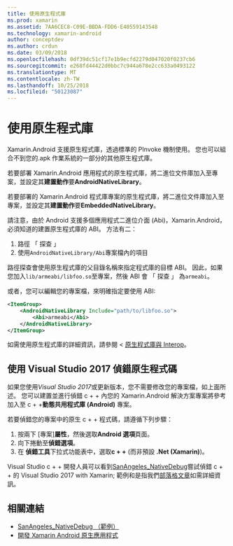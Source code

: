 ```yaml
---
title: 使用原生程式庫
ms.prod: xamarin
ms.assetid: 7AA6CEC8-C09E-BBDA-FDD6-E40559143548
ms.technology: xamarin-android
author: conceptdev
ms.author: crdun
ms.date: 03/09/2018
ms.openlocfilehash: 0df39dc51cf17e1b9ecfd2279d047020f0237cb6
ms.sourcegitcommit: e268fd44422d0bbc7c944a678e2cc633a0493122
ms.translationtype: MT
ms.contentlocale: zh-TW
ms.lasthandoff: 10/25/2018
ms.locfileid: "50123087"
---
```

# <a name="using-native-libraries"></a>使用原生程式庫

Xamarin.Android 支援原生程式庫，透過標準的 PInvoke 機制使用。 您也可以組合不到您的.apk 作業系統的一部分的其他原生程式庫。

若要部署 Xamarin.Android 應用程式的原生程式庫，將二進位文件庫加入至專案，並設定其**建置動作**要**AndroidNativeLibrary**。

若要部署的 Xamarin.Android 程式庫專案的原生程式庫，將二進位文件庫加入至專案，並設定其**建置動作**要**EmbeddedNativeLibrary**。

請注意，由於 Android 支援多個應用程式二進位介面 (Abi)，Xamarin.Android，必須知道的建置原生程式庫的 ABI。
方法有二：

1.  路徑 「 探查 」
1.  使用`AndroidNativeLibrary/Abi`專案檔內的項目


路徑探查會使用原生程式庫的父目錄名稱來指定程式庫的目標 ABI。 因此，如果您加入`lib/armeabi/libfoo.so`至專案，然後 ABI 會 「 探查 」 為`armeabi`。

或者，您可以編輯您的專案檔，來明確指定要使用 ABI:

```xml
<ItemGroup>
    <AndroidNativeLibrary Include="path/to/libfoo.so">
        <Abi>armeabi</Abi>
    </AndroidNativeLibrary>
</ItemGroup>
```

如需使用原生程式庫的詳細資訊，請參閱 <<c0> [ 原生程式庫與 Interop](http://www.mono-project.com/docs/advanced/pinvoke/)。

## <a name="debugging-native-code-with-visual-studio-2017"></a>使用 Visual Studio 2017 偵錯原生程式碼

如果您使用*Visual Studio 2017*或更新版本，您不需要修改您的專案檔，如上面所述。
您可以建置並進行偵錯 c + + 內您的 Xamarin.Android 解決方案專案將參考加入至 c + +**動態共用程式庫 (Android)** 專案。 

若要偵錯您的專案中的原生 c + + 程式碼，請遵循下列步驟：

1. 按兩下 [專案]**屬性**，然後選取**Android 選項**頁面。
2. 向下捲動至**偵錯選項**。
3. 在 **偵錯工具**下拉式功能表中，選取**c + +** (而非預設 **.Net (Xamarin)**)。

Visual Studio c + + 開發人員可以看到[SanAngeles_NativeDebug](https://developer.xamarin.com/samples/monodroid/SanAngeles_NDK/)嘗試偵錯 c + + 的 Visual Studio 2017 with Xamarin; 範例和是指我們[部落格文章](https://blog.xamarin.com/build-and-debug-c-libraries-in-xamarin-android-apps-with-visual-studio-2015/)如需詳細資訊。



## <a name="related-links"></a>相關連結

- [SanAngeles_NativeDebug （範例）](https://developer.xamarin.com/samples/monodroid/SanAngeles_NDK/)
- [開發 Xamarin Android 原生應用程式](https://blogs.msdn.microsoft.com/vcblog/2015/02/23/developing-xamarin-android-native-applications/)
